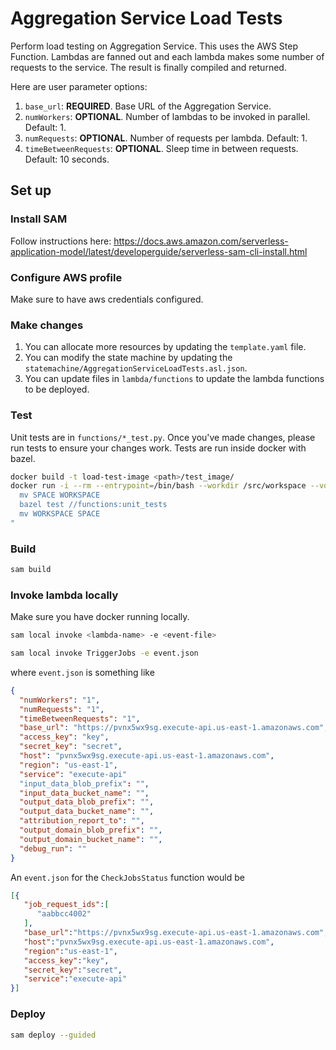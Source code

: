 # Aggregation Service Load Tests

Perform load testing on Aggregation Service. This uses the AWS Step Function.
Lambdas are fanned out and each lambda makes some number of requests to the
service. The result is finally compiled and returned.

Here are user parameter options:

1.  `base_url`: **REQUIRED**. Base URL of the Aggregation Service.
2.  `numWorkers`: **OPTIONAL**. Number of lambdas to be invoked in parallel.
    Default: 1.
3.  `numRequests`: **OPTIONAL**. Number of requests per lambda. Default: 1.
4.  `timeBetweenRequests`: **OPTIONAL**. Sleep time in between requests.
    Default: 10 seconds.

## Set up

### Install SAM

Follow instructions here:
https://docs.aws.amazon.com/serverless-application-model/latest/developerguide/serverless-sam-cli-install.html

### Configure AWS profile

Make sure to have aws credentials configured.

### Make changes

1.  You can allocate more resources by updating the `template.yaml` file.
2.  You can modify the state machine by updating the
    `statemachine/AggregationServiceLoadTests.asl.json`.
3.  You can update files in `lambda/functions` to update the lambda functions to
    be deployed.

### Test

Unit tests are in `functions/*_test.py`. Once you've made changes, please run
tests to ensure your changes work. Tests are run inside docker with bazel.

```sh
docker build -t load-test-image <path>/test_image/
docker run -i --rm --entrypoint=/bin/bash --workdir /src/workspace --volume ${HOME}/.cache/bazel:/root/.cache/bazel --volume $(git rev-parse --show-toplevel)/tools/load_tests:/src/workspace load-test-image -c "
  mv SPACE WORKSPACE
  bazel test //functions:unit_tests
  mv WORKSPACE SPACE
"
```

### Build

```sh
sam build
```

### Invoke lambda locally

Make sure you have docker running locally.

```sh
sam local invoke <lambda-name> -e <event-file>

sam local invoke TriggerJobs -e event.json
```

where `event.json` is something like

```json
{
  "numWorkers": "1",
  "numRequests": "1",
  "timeBetweenRequests": "1",
  "base_url": "https://pvnx5wx9sg.execute-api.us-east-1.amazonaws.com",
  "access_key": "key",
  "secret_key": "secret",
  "host": "pvnx5wx9sg.execute-api.us-east-1.amazonaws.com",
  "region": "us-east-1",
  "service": "execute-api"
  "input_data_blob_prefix": "",
  "input_data_bucket_name": "",
  "output_data_blob_prefix": "",
  "output_data_bucket_name": "",
  "attribution_report_to": "",
  "output_domain_blob_prefix": "",
  "output_domain_bucket_name": "",
  "debug_run": ""
}
```

An `event.json` for the `CheckJobsStatus` function would be

```json
[{
   "job_request_ids":[
      "aabbcc4002"
   ],
   "base_url":"https://pvnx5wx9sg.execute-api.us-east-1.amazonaws.com",
   "host":"pvnx5wx9sg.execute-api.us-east-1.amazonaws.com",
   "region":"us-east-1",
   "access_key":"key",
   "secret_key":"secret",
   "service":"execute-api"
}]
```

### Deploy

```sh
sam deploy --guided
```
